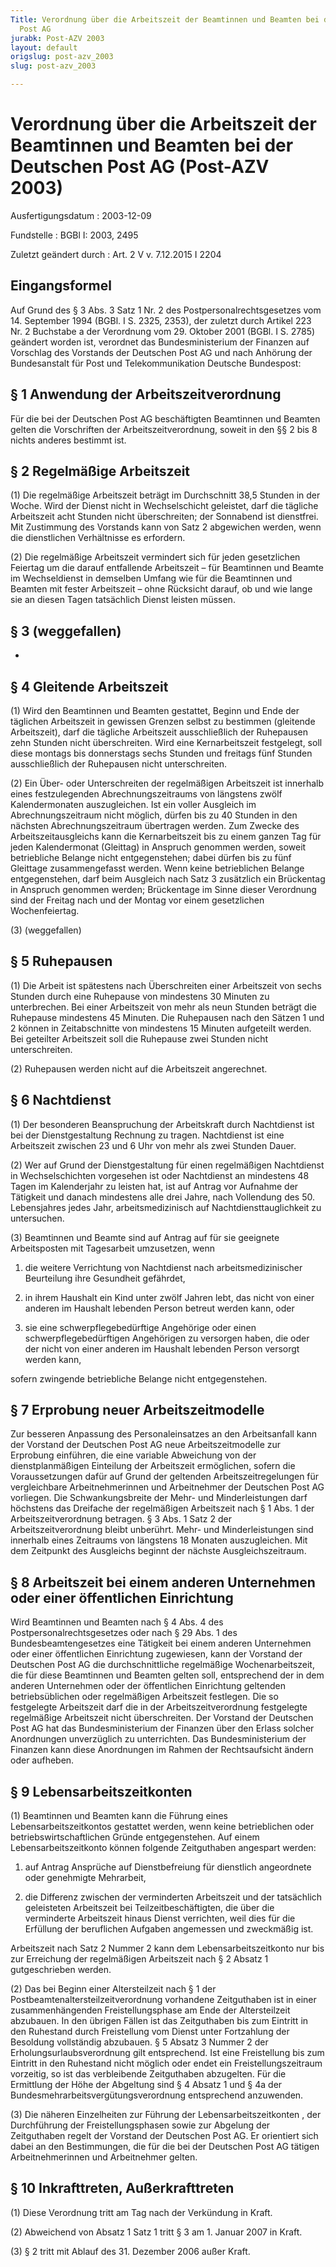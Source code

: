 ```yaml
---
Title: Verordnung über die Arbeitszeit der Beamtinnen und Beamten bei der Deutschen
  Post AG
jurabk: Post-AZV 2003
layout: default
origslug: post-azv_2003
slug: post-azv_2003

---
```


# Verordnung über die Arbeitszeit der Beamtinnen und Beamten bei der Deutschen Post AG (Post-AZV 2003)

Ausfertigungsdatum
:   2003-12-09

Fundstelle
:   BGBl I: 2003, 2495

Zuletzt geändert durch
:   Art. 2 V v. 7.12.2015 I 2204


## Eingangsformel

Auf Grund des § 3 Abs. 3 Satz 1 Nr. 2 des Postpersonalrechtsgesetzes vom 14. September 1994 (BGBl. I S. 2325, 2353), der zuletzt durch Artikel 223 Nr. 2 Buchstabe a der Verordnung vom 29. Oktober 2001 (BGBl. I S. 2785) geändert worden ist, verordnet das Bundesministerium der Finanzen auf Vorschlag des Vorstands der Deutschen Post AG und nach Anhörung der Bundesanstalt für Post und Telekommunikation Deutsche Bundespost:


## § 1 Anwendung der Arbeitszeitverordnung

Für die bei der Deutschen Post AG beschäftigten Beamtinnen und Beamten gelten die Vorschriften der Arbeitszeitverordnung, soweit in den §§ 2 bis 8 nichts anderes bestimmt ist.


## § 2 Regelmäßige Arbeitszeit

(1) Die regelmäßige Arbeitszeit beträgt im Durchschnitt 38,5 Stunden in der Woche. Wird der Dienst nicht in Wechselschicht geleistet, darf die tägliche Arbeitszeit acht Stunden nicht überschreiten; der Sonnabend ist dienstfrei. Mit Zustimmung des Vorstands kann von Satz 2 abgewichen werden, wenn die dienstlichen Verhältnisse es erfordern.

(2) Die regelmäßige Arbeitszeit vermindert sich für jeden gesetzlichen Feiertag um die darauf entfallende Arbeitszeit – für Beamtinnen und Beamte im Wechseldienst in demselben Umfang wie für die Beamtinnen und Beamten mit fester Arbeitszeit – ohne Rücksicht darauf, ob und wie lange sie an diesen Tagen tatsächlich Dienst leisten müssen.


## § 3 (weggefallen)

-


## § 4 Gleitende Arbeitszeit

(1) Wird den Beamtinnen und Beamten gestattet, Beginn und Ende der täglichen Arbeitszeit in gewissen Grenzen selbst zu bestimmen (gleitende Arbeitszeit), darf die tägliche Arbeitszeit ausschließlich der Ruhepausen zehn Stunden nicht überschreiten. Wird eine Kernarbeitszeit festgelegt, soll diese montags bis donnerstags sechs Stunden und freitags fünf Stunden ausschließlich der Ruhepausen nicht unterschreiten.

(2) Ein Über- oder Unterschreiten der regelmäßigen Arbeitszeit ist innerhalb eines festzulegenden Abrechnungszeitraums von längstens zwölf Kalendermonaten auszugleichen. Ist ein voller Ausgleich im Abrechnungszeitraum nicht möglich, dürfen bis zu 40 Stunden in den nächsten Abrechnungszeitraum übertragen werden. Zum Zwecke des Arbeitszeitausgleichs kann die Kernarbeitszeit bis zu einem ganzen Tag für jeden Kalendermonat (Gleittag) in Anspruch genommen werden, soweit betriebliche Belange nicht entgegenstehen; dabei dürfen bis zu fünf Gleittage zusammengefasst werden. Wenn keine betrieblichen Belange entgegenstehen, darf beim Ausgleich nach Satz 3 zusätzlich ein Brückentag in Anspruch genommen werden; Brückentage im Sinne dieser Verordnung sind der Freitag nach und der Montag vor einem gesetzlichen Wochenfeiertag.

(3) (weggefallen)


## § 5 Ruhepausen

(1) Die Arbeit ist spätestens nach Überschreiten einer Arbeitszeit von sechs Stunden durch eine Ruhepause von mindestens 30 Minuten zu unterbrechen. Bei einer Arbeitszeit von mehr als neun Stunden beträgt die Ruhepause mindestens 45 Minuten. Die Ruhepausen nach den Sätzen 1 und 2 können in Zeitabschnitte von mindestens 15 Minuten aufgeteilt werden. Bei geteilter Arbeitszeit soll die Ruhepause zwei Stunden nicht unterschreiten.

(2) Ruhepausen werden nicht auf die Arbeitszeit angerechnet.


## § 6 Nachtdienst

(1) Der besonderen Beanspruchung der Arbeitskraft durch Nachtdienst ist bei der Dienstgestaltung Rechnung zu tragen. Nachtdienst ist eine Arbeitszeit zwischen 23 und 6 Uhr von mehr als zwei Stunden Dauer.

(2) Wer auf Grund der Dienstgestaltung für einen regelmäßigen Nachtdienst in Wechselschichten vorgesehen ist oder Nachtdienst an mindestens 48 Tagen im Kalenderjahr zu leisten hat, ist auf Antrag vor Aufnahme der Tätigkeit und danach mindestens alle drei Jahre, nach Vollendung des 50. Lebensjahres jedes Jahr, arbeitsmedizinisch auf Nachtdiensttauglichkeit zu untersuchen.

(3) Beamtinnen und Beamte sind auf Antrag auf für sie geeignete Arbeitsposten mit Tagesarbeit umzusetzen, wenn

1.  die weitere Verrichtung von Nachtdienst nach arbeitsmedizinischer Beurteilung  ihre Gesundheit gefährdet,


2.  in ihrem Haushalt ein Kind unter zwölf Jahren lebt, das nicht von einer anderen im Haushalt lebenden Person betreut werden kann, oder


3.  sie eine schwerpflegebedürftige Angehörige oder einen schwerpflegebedürftigen Angehörigen zu versorgen haben, die oder der nicht von einer anderen im Haushalt lebenden Person versorgt werden kann,



sofern zwingende betriebliche Belange nicht entgegenstehen.


## § 7 Erprobung neuer Arbeitszeitmodelle

Zur besseren Anpassung des Personaleinsatzes an den Arbeitsanfall kann der Vorstand der Deutschen Post AG neue Arbeitszeitmodelle zur Erprobung einführen, die eine variable Abweichung von der dienstplanmäßigen Einteilung der Arbeitszeit ermöglichen, sofern die Voraussetzungen dafür auf Grund der geltenden Arbeitszeitregelungen für vergleichbare Arbeitnehmerinnen und Arbeitnehmer der Deutschen Post AG vorliegen. Die Schwankungsbreite der Mehr- und Minderleistungen darf höchstens das Dreifache der regelmäßigen Arbeitszeit nach § 1 Abs. 1 der Arbeitszeitverordnung betragen. § 3 Abs. 1 Satz 2 der Arbeitszeitverordnung bleibt unberührt. Mehr- und Minderleistungen sind innerhalb eines Zeitraums von längstens 18 Monaten auszugleichen. Mit dem Zeitpunkt des Ausgleichs beginnt der nächste Ausgleichszeitraum.


## § 8 Arbeitszeit bei einem anderen Unternehmen oder einer öffentlichen Einrichtung

Wird Beamtinnen und Beamten nach § 4 Abs. 4 des Postpersonalrechtsgesetzes oder nach § 29 Abs. 1 des Bundesbeamtengesetzes eine Tätigkeit bei einem anderen Unternehmen oder einer öffentlichen Einrichtung zugewiesen, kann der Vorstand der Deutschen Post AG die durchschnittliche regelmäßige Wochenarbeitszeit, die für diese Beamtinnen und Beamten gelten soll, entsprechend der in dem anderen Unternehmen oder der öffentlichen Einrichtung geltenden betriebsüblichen oder regelmäßigen Arbeitszeit festlegen. Die so festgelegte Arbeitszeit darf die in der Arbeitszeitverordnung festgelegte regelmäßige Arbeitszeit nicht überschreiten. Der Vorstand der Deutschen Post AG hat das Bundesministerium der Finanzen über den Erlass solcher Anordnungen unverzüglich zu unterrichten. Das Bundesministerium der Finanzen kann diese Anordnungen im Rahmen der Rechtsaufsicht ändern oder aufheben.


## § 9 Lebensarbeitszeitkonten

(1) Beamtinnen und Beamten kann die Führung eines Lebensarbeitszeitkontos gestattet werden, wenn keine betrieblichen oder betriebswirtschaftlichen Gründe entgegenstehen. Auf einem Lebensarbeitszeitkonto können folgende Zeitguthaben angespart werden:

1.  auf Antrag Ansprüche auf Dienstbefreiung für dienstlich angeordnete oder genehmigte Mehrarbeit,


2.  die Differenz zwischen der verminderten Arbeitszeit und der tatsächlich geleisteten Arbeitszeit bei Teilzeitbeschäftigten, die über die verminderte Arbeitszeit hinaus Dienst verrichten, weil dies für die Erfüllung der beruflichen Aufgaben angemessen und zweckmäßig ist.



Arbeitszeit nach Satz 2 Nummer 2 kann dem Lebensarbeitszeitkonto nur bis zur Erreichung der regelmäßigen Arbeitszeit nach § 2 Absatz 1 gutgeschrieben werden.

(2) Das bei Beginn einer Altersteilzeit nach § 1 der Postbeamtenaltersteilzeitverordnung vorhandene Zeitguthaben ist in einer zusammenhängenden Freistellungsphase am Ende der Altersteilzeit abzubauen. In den übrigen Fällen ist das Zeitguthaben bis zum Eintritt in den Ruhestand durch Freistellung vom Dienst unter Fortzahlung der Besoldung vollständig abzubauen. § 5 Absatz 3 Nummer 2 der Erholungsurlaubsverordnung gilt entsprechend. Ist eine Freistellung bis zum Eintritt in den Ruhestand nicht möglich oder endet ein Freistellungszeitraum vorzeitig, so ist das verbleibende Zeitguthaben abzugelten. Für die Ermittlung der Höhe der Abgeltung sind § 4 Absatz 1 und § 4a der Bundesmehrarbeitsvergütungsverordnung entsprechend anzuwenden.

(3) Die näheren Einzelheiten zur Führung der Lebensarbeitszeitkonten , der Durchführung der Freistellungsphasen sowie zur Abgelung der Zeitguthaben regelt der Vorstand der Deutschen Post AG. Er orientiert sich dabei an den Bestimmungen, die für die bei der Deutschen Post AG tätigen Arbeitnehmerinnen und Arbeitnehmer gelten.


## § 10 Inkrafttreten, Außerkrafttreten

(1) Diese Verordnung tritt am Tag nach der Verkündung in Kraft.

(2) Abweichend von Absatz 1 Satz 1 tritt § 3 am 1. Januar 2007 in Kraft.

(3) § 2 tritt mit Ablauf des 31. Dezember 2006 außer Kraft.

